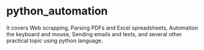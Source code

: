# python_automation
It covers Web scrapping, Parsing PDFs and Excel spreadsheets, Automation the keyboard and mouse, Sending emails and texts, and several other practical topic using python language.
